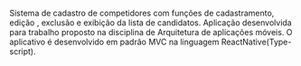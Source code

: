 Sistema de cadastro de competidores com funções de cadastramento, edição , exclusão e exibição da lista de candidatos.
Aplicação desenvolvida para trabalho proposto na disciplina de Arquitetura de aplicações móveis.
O aplicativo é desenvolvido em padrâo MVC na linguagem ReactNative(Type-script).
